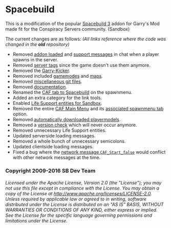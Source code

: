 # Spacebuild

This is a modification of the popular [Spacebuild 3](https://github.com/spacebuild/spacebuild) addon for Garry's Mod made fit for the Conspiracy Servers community. (Sandbox)

The current changes are as follows: *(All links reference where the code was changed in the __old__ repository)*
 * Removed [addon loaded](https://github.com/spacebuild/spacebuild/blob/master/lua/autorun/client/cl_caf_autostart.lua#L254) and [support messages](https://github.com/spacebuild/spacebuild/blob/master/lua/autorun/server/sv_caf_autostart.lua#L406) in chat when a player spawns in the server.
 * Removed [server tags](https://github.com/spacebuild/spacebuild/blob/master/lua/autorun/server/sv_caf_autostart.lua#L454) since the game doesn't use them anymore.
 * Removed the [Garry-Kicker](https://github.com/spacebuild/spacebuild/blob/master/lua/autorun/server/sv_caf_autostart.lua#L401).
 * Removed included [gamemodes](https://github.com/spacebuild/spacebuild/tree/master/gamemodes/spacebuild) and [maps](https://github.com/spacebuild/spacebuild/tree/master/maps).
 * Removed [miscellaneous git files](https://github.com/spacebuild/spacebuild).
 * Removed [documentation](https://github.com/spacebuild/spacebuild/tree/master/docs).
 * Renamed the [CAF tab to Spacebuild](https://github.com/spacebuild/spacebuild/blob/master/lua/caf/core/client/cl_tab.lua#L11) on the spawnmenu.
 * Added an extra category for the link tools.
 * Enabled [Life Support entities for Sandbox](https://github.com/spacebuild/spacebuild/blob/master/lua/caf/stools/ls3_environmental_control.lua#L100).
 * Removed the entire [CAF Main Menu](https://github.com/spacebuild/spacebuild/blob/master/lua/autorun/client/cl_caf_autostart.lua#L707) and its [associated spawnmenu tab](https://github.com/spacebuild/spacebuild/blob/master/lua/autorun/client/cl_caf_autostart.lua#L740) option.
 * Removed [automatically downloaded playermodels](https://github.com/spacebuild/spacebuild/blob/master/lua/caf/addons/server/spacebuild.lua#L835).
 * Removed a [version check](https://github.com/spacebuild/spacebuild/blob/master/lua/autorun/server/sv_caf_autostart.lua#L2) which will never occur anymore.
 * Removed unnecessary Life Support entities.
 * Updated serverside loading messages.
 * Removed a whole bunch of unnecessary semicolons.
 * Updated clientside loading messages.
 * Fixed a bug where the [network message `CAF_Start_false`](https://github.com/spacebuild/spacebuild/blob/master/lua/autorun/server/sv_caf_autostart.lua#L315) would conflict with other network messages at the time.

### Copyright 2009-2016 SB Dev Team
###### Licensed under the Apache License, Version 2.0 (the "License"); you may not use this file except in compliance with the License. You may obtain a copy of the License at http://www.apache.org/licenses/LICENSE-2.0. Unless required by applicable law or agreed to in writing, software distributed under the License is distributed on an "AS IS" BASIS, WITHOUT WARRANTIES OR CONDITIONS OF ANY KIND, either express or implied. See the License for the specific language governing permissions and limitations under the License.

